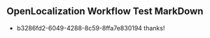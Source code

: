 ## OpenLocalization Workflow Test MarkDown
* b3286fd2-6049-4288-8c59-8ffa7e830194 thanks!

<!--HONumber=Aug16_HO4-->



